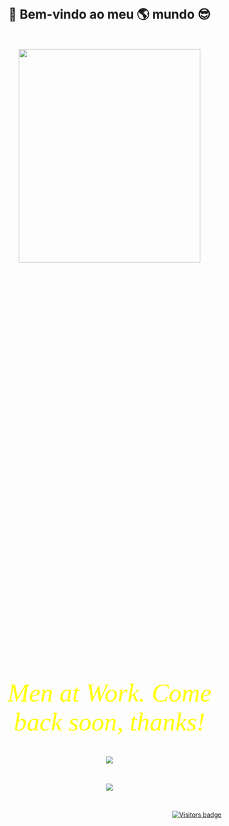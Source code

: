 <h1 align="center"  size="20px">
                     🎉 Bem-vindo ao meu 🌎 mundo 😎
</h1>

<br />

<p align="center">
  <img width="90%" height="35%" src="https://media.giphy.com/media/35MG6KoNC3zyAkGes0/giphy.gif" />
</p>

<br />

<p align="center">
<font align="center" color="yellow" size="30px" face="Verdana">
  <big><i>Men at Work. Come back soon, thanks!</i></big>
</font>
</p>

<br />

<p align="center">
  <img src="https://github-readme-stats.vercel.app/api/top-langs/?username=DirceuSilvestre&theme=radical" />
</p>

<br />

<!--
**DirceuSilvestre/DirceuSilvestre** is a ✨ _special_ ✨ repository because its `README.md` (this file) appears on your GitHub profile.

Here are some ideas to get you started:

- 🔭 I’m currently working on ...
- 🌱 I’m currently learning ...
- 👯 I’m looking to collaborate on ...
- 🤔 I’m looking for help with ...
- 💬 Ask me about ...
- 📫 How to reach me: ...
- 😄 Pronouns: ...
- ⚡ Fun fact: ...
-->

<p align="center">
  <img src="https://github-readme-stats.vercel.app/api?username=DirceuSilvestre&show_icons=true&theme=radical" />
</p>

<br />

<p align="right">
  <a href="https://badges.pufler.dev">
      <img src="https://badges.pufler.dev/visits/DirceuSilvestre/DirceuSilvestre" alt="Visitors badge" />
   </a>
</p>
